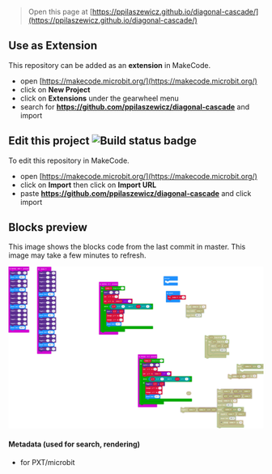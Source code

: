 
> Open this page at [https://ppilaszewicz.github.io/diagonal-cascade/](https://ppilaszewicz.github.io/diagonal-cascade/)

## Use as Extension

This repository can be added as an **extension** in MakeCode.

* open [https://makecode.microbit.org/](https://makecode.microbit.org/)
* click on **New Project**
* click on **Extensions** under the gearwheel menu
* search for **https://github.com/ppilaszewicz/diagonal-cascade** and import

## Edit this project ![Build status badge](https://github.com/ppilaszewicz/diagonal-cascade/workflows/MakeCode/badge.svg)

To edit this repository in MakeCode.

* open [https://makecode.microbit.org/](https://makecode.microbit.org/)
* click on **Import** then click on **Import URL**
* paste **https://github.com/ppilaszewicz/diagonal-cascade** and click import

## Blocks preview

This image shows the blocks code from the last commit in master.
This image may take a few minutes to refresh.

![A rendered view of the blocks](https://github.com/ppilaszewicz/diagonal-cascade/raw/master/.github/makecode/blocks.png)

#### Metadata (used for search, rendering)

* for PXT/microbit
<script src="https://makecode.com/gh-pages-embed.js"></script><script>makeCodeRender("{{ site.makecode.home_url }}", "{{ site.github.owner_name }}/{{ site.github.repository_name }}");</script>

